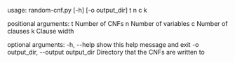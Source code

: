 usage: random-cnf.py [-h] [-o output_dir] t n c k

positional arguments:
  t                     Number of CNFs
  n                     Number of variables
  c                     Number of clauses
  k                     Clause width

optional arguments:
  -h, --help            show this help message and exit
  -o output_dir, --output output_dir
                        Directory that the CNFs are written to
